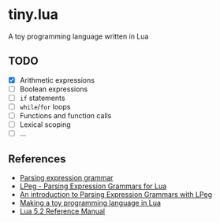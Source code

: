 # tiny.lua

A toy programming language written in Lua

## TODO

- [x] Arithmetic expressions
- [ ] Boolean expressions
- [ ] `if` statements
- [ ] `while`/`for` loops
- [ ] Functions and function calls
- [ ] Lexical scoping
- [ ] ...

## References

- [Parsing expression grammar](https://en.wikipedia.org/wiki/Parsing_expression_grammar)
- [LPeg - Parsing Expression Grammars for Lua](http://www.inf.puc-rio.br/~roberto/lpeg)
- [An introduction to Parsing Expression Grammars with LPeg](http://leafo.net/guides/parsing-expression-grammars.html)
- [Making a toy programming language in Lua](http://www.playwithlua.com/?p=66)
- [Lua 5.2 Reference Manual](http://www.lua.org/manual/5.2/manual.html)
